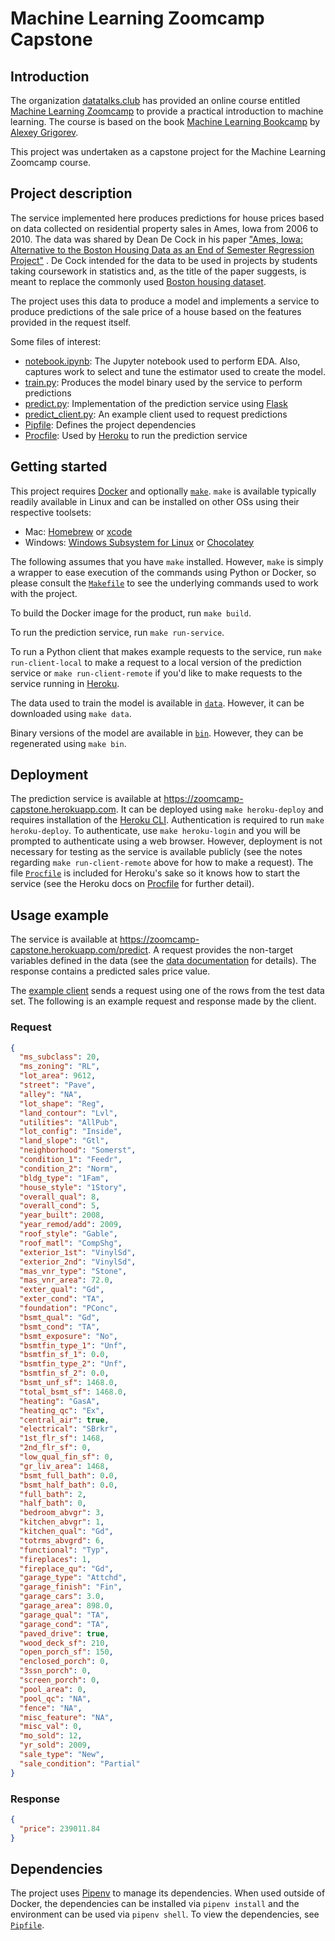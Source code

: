 # Machine Learning Zoomcamp Capstone

## Introduction

The organization [datatalks.club](https://datatalks.club) has provided an online course
entitled [Machine Learning Zoomcamp](https://datatalks.club/courses/2021-winter-ml-zoomcamp.html)
to provide a practical introduction to machine learning. The course is based on the book
[Machine Learning Bookcamp](https://www.manning.com/books/machine-learning-bookcamp) by
[Alexey Grigorev](https://alexeygrigorev.com/).

This project was undertaken as a capstone project for the Machine Learning Zoomcamp course.

## Project description

The service implemented here produces predictions for house prices based on data collected on residential property sales
in Ames, Iowa from 2006 to 2010. The data was shared by Dean De Cock in his
paper ["Ames, Iowa: Alternative to the Boston Housing Data as an End of Semester Regression Project"](http://jse.amstat.org/v19n3/decock.pdf)
. De Cock intended for the data to be used in projects by students taking coursework in statistics and, as the title of
the paper suggests, is meant to replace the commonly
used [Boston housing dataset](http://dx.doi.org/10.1016/0095-0696(78)90006-2).

The project uses this data to produce a model and implements a service to produce predictions of the sale price of a
house based on the features provided in the request itself.

Some files of interest:

- [notebook.ipynb](notebook.ipynb): The Jupyter notebook used to perform EDA. Also, captures work to select and tune the
  estimator used to create the model.
- [train.py](train.py): Produces the model binary used by the service to perform predictions
- [predict.py](predict.py): Implementation of the prediction service using [Flask](https://flask.palletsprojects.com/)
- [predict_client.py](predict_client.py): An example client used to request predictions
- [Pipfile](Pipfile): Defines the project dependencies
- [Procfile](Procfile): Used by [Heroku](https://heroku.com) to run the prediction service

## Getting started

This project requires [Docker](https://docs.docker.com/get-docker/) and
optionally [`make`](https://www.gnu.org/software/make/).
`make` is available typically readily available in Linux and can be installed on other OSs using their respective
toolsets:

- Mac: [Homebrew](https://brew.sh/) or [xcode](https://apps.apple.com/us/app/xcode/)
- Windows: [Windows Subsystem for Linux](https://docs.microsoft.com/en-us/windows/wsl/)
  or [Chocolatey](https://chocolatey.org/)

The following assumes that you have `make` installed. However, `make` is simply a wrapper to ease execution of the
commands using Python or Docker, so please consult the [`Makefile`](Makefile) to see the underlying commands used to
work with the project.

To build the Docker image for the product, run `make build`.

To run the prediction service, run `make run-service`.

To run a Python client that makes example requests to the service, run `make run-client-local` to make a request to a
local version of the prediction service or `make run-client-remote` if you'd like to make requests to the service
running in
[Heroku](https://heroku.com).

The data used to train the model is available in [`data`](data). However, it can be downloaded using `make data`.

Binary versions of the model are available in [`bin`](bin). However, they can be regenerated using `make bin`.

## Deployment

The prediction service is available at https://zoomcamp-capstone.herokuapp.com. It can be deployed using
`make heroku-deploy` and requires installation of the [Heroku CLI](https://devcenter.heroku.com/articles/heroku-cli).
Authentication is required to run `make heroku-deploy`. To authenticate, use `make heroku-login` and you will be
prompted to authenticate using a web browser. However, deployment is not necessary for testing as the service is
available publicly (see the notes regarding `make run-client-remote` above for how to make a request). The
file [`Procfile`](Procfile)
is included for Heroku's sake so it knows how to start the service (see the Heroku docs on
[Procfile](https://devcenter.heroku.com/articles/procfile) for further detail).

## Usage example

The service is available at https://zoomcamp-capstone.herokuapp.com/predict. A request provides the non-target variables
defined in the data (see the [data documentation](data/DataDocumentation.txt) for details). The response contains a
predicted sales price value.

The [example client](predict_client.py) sends a request using one of the rows from the test data set. The following is
an example request and response made by the client.

### Request

```json
{
  "ms_subclass": 20,
  "ms_zoning": "RL",
  "lot_area": 9612,
  "street": "Pave",
  "alley": "NA",
  "lot_shape": "Reg",
  "land_contour": "Lvl",
  "utilities": "AllPub",
  "lot_config": "Inside",
  "land_slope": "Gtl",
  "neighborhood": "Somerst",
  "condition_1": "Feedr",
  "condition_2": "Norm",
  "bldg_type": "1Fam",
  "house_style": "1Story",
  "overall_qual": 8,
  "overall_cond": 5,
  "year_built": 2008,
  "year_remod/add": 2009,
  "roof_style": "Gable",
  "roof_matl": "CompShg",
  "exterior_1st": "VinylSd",
  "exterior_2nd": "VinylSd",
  "mas_vnr_type": "Stone",
  "mas_vnr_area": 72.0,
  "exter_qual": "Gd",
  "exter_cond": "TA",
  "foundation": "PConc",
  "bsmt_qual": "Gd",
  "bsmt_cond": "TA",
  "bsmt_exposure": "No",
  "bsmtfin_type_1": "Unf",
  "bsmtfin_sf_1": 0.0,
  "bsmtfin_type_2": "Unf",
  "bsmtfin_sf_2": 0.0,
  "bsmt_unf_sf": 1468.0,
  "total_bsmt_sf": 1468.0,
  "heating": "GasA",
  "heating_qc": "Ex",
  "central_air": true,
  "electrical": "SBrkr",
  "1st_flr_sf": 1468,
  "2nd_flr_sf": 0,
  "low_qual_fin_sf": 0,
  "gr_liv_area": 1468,
  "bsmt_full_bath": 0.0,
  "bsmt_half_bath": 0.0,
  "full_bath": 2,
  "half_bath": 0,
  "bedroom_abvgr": 3,
  "kitchen_abvgr": 1,
  "kitchen_qual": "Gd",
  "totrms_abvgrd": 6,
  "functional": "Typ",
  "fireplaces": 1,
  "fireplace_qu": "Gd",
  "garage_type": "Attchd",
  "garage_finish": "Fin",
  "garage_cars": 3.0,
  "garage_area": 898.0,
  "garage_qual": "TA",
  "garage_cond": "TA",
  "paved_drive": true,
  "wood_deck_sf": 210,
  "open_porch_sf": 150,
  "enclosed_porch": 0,
  "3ssn_porch": 0,
  "screen_porch": 0,
  "pool_area": 0,
  "pool_qc": "NA",
  "fence": "NA",
  "misc_feature": "NA",
  "misc_val": 0,
  "mo_sold": 12,
  "yr_sold": 2009,
  "sale_type": "New",
  "sale_condition": "Partial"
}
```

### Response

```json
{
  "price": 239011.84
}
```

## Dependencies

The project uses [Pipenv](https://pipenv.pypa.io/) to manage its dependencies. When used outside of Docker, the
dependencies can be installed via `pipenv install` and the environment can be used via `pipenv shell`. To view the
dependencies, see [`Pipfile`](Pipfile).
